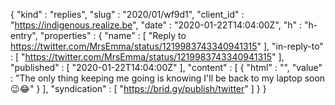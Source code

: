 {
  "kind" : "replies",
  "slug" : "2020/01/wf9d1",
  "client_id" : "https://indigenous.realize.be",
  "date" : "2020-01-22T14:04:00Z",
  "h" : "h-entry",
  "properties" : {
    "name" : [ "Reply to https://twitter.com/MrsEmma/status/1219983743340941315" ],
    "in-reply-to" : [ "https://twitter.com/MrsEmma/status/1219983743340941315" ],
    "published" : [ "2020-01-22T14:04:00Z" ],
    "content" : [ {
      "html" : "",
      "value" : "The only thing keeping me going is knowing I'll be back to my laptop soon 😉😂"
    } ],
    "syndication" : [ "https://brid.gy/publish/twitter" ]
  }
}
